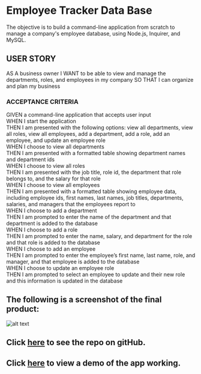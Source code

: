 # Employee Tracker Data Base

The objective is to build a command-line application from scratch to manage a company's employee database, using Node.js, Inquirer, and MySQL.

## USER STORY

AS A business owner
I WANT to be able to view and manage the departments, roles, and employees in my company
SO THAT I can organize and plan my business

### ACCEPTANCE CRITERIA
GIVEN a command-line application that accepts user input</br>
WHEN I start the application</br>
THEN I am presented with the following options: view all departments, view all roles, view all employees, add a department, add a role, add an employee, and update an employee role</br>
WHEN I choose to view all departments</br>
THEN I am presented with a formatted table showing department names and department ids</br>
WHEN I choose to view all roles</br>
THEN I am presented with the job title, role id, the department that role belongs to, and the salary for that role</br>
WHEN I choose to view all employees</br>
THEN I am presented with a formatted table showing employee data, including employee ids, first names, last names, job titles, departments, salaries, and managers that the employees report to</br>
WHEN I choose to add a department</br>
THEN I am prompted to enter the name of the department and that department is added to the database</br>
WHEN I choose to add a role</br>
THEN I am prompted to enter the name, salary, and department for the role and that role is added to the database</br>
WHEN I choose to add an employee</br>
THEN I am prompted to enter the employee’s first name, last name, role, and manager, and that employee is added to the database</br>
WHEN I choose to update an employee role</br>
THEN I am prompted to select an employee to update and their new role and this information is updated in the database</br>

## The following is a screenshot of the final product:

![alt text](./public/assets/)

## Click [here](https://github.com/dolivafig/employeeTracker) to see the repo on gitHub.
## Click [here](https://drive.google.com/file/d/16sKyuaUP4yi_tykYlGArWObNKeF1YIwj/view) to view a demo of the app working.
